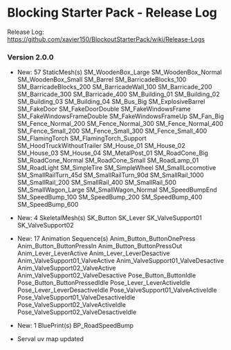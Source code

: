 # Blocking Starter Pack - Release Log
Release Log: https://github.com/xavier150/BlockoutStarterPack/wiki/Release-Logs

###  Version 2.0.0

- New: 57 StaticMesh(s)
	SM_WoodenBox_Large
	SM_WoodenBox_Normal
	SM_WoodenBox_Small
	SM_Barrel
	SM_BarricadeBlocks_100
	SM_BarricadeBlocks_200
	SM_BarricadeWall_100
	SM_Barricade_200
	SM_Barricade_300
	SM_Barricade_400
	SM_Building_01
	SM_Building_02
	SM_Building_03
	SM_Building_04
	SM_Bus_Big
	SM_ExplosiveBarrel
	SM_FakeDoor
	SM_FakeDoorDouble
	SM_FakeWindowsFrame
	SM_FakeWindowsFrameDouble
	SM_FakeWindowsFrameUp
	SM_Fan_Big
	SM_Fence_Normal_200
	SM_Fence_Normal_300
	SM_Fence_Normal_400
	SM_Fence_Small_200
	SM_Fence_Small_300
	SM_Fence_Small_400
	SM_FlamingTorch
	SM_FlamingTorch_Support
	SM_HoodTruckWithoutTrailer
	SM_House_01
	SM_House_02
	SM_House_03
	SM_House_04
	SM_MetalPost_01
	SM_RoadCone_Big
	SM_RoadCone_Normal
	SM_RoadCone_Small
	SM_RoadLamp_01
	SM_RoadLight
	SM_SimpleTire
	SM_SimpleWheel
	SM_SmallLocomotive
	SM_SmallRailTurn_45d
	SM_SmallRailTurn_90d
	SM_SmallRail_1000
	SM_SmallRail_200
	SM_SmallRail_400
	SM_SmallRail_500
	SM_SmallWagon_Large
	SM_SmallWagon_Normal
	SM_SpeedBumpEnd
	SM_SpeedBump_100
	SM_SpeedBump_200
	SM_SpeedBump_400
	SM_SpeedBump_600

- New: 4 SkeletalMesh(s)
	SK_Button
	SK_Lever
	SK_ValveSupport01
	SK_ValveSupport02
	
- New: 17 Animation Sequence(s)
	Anim_Button_ButtonOnePress
	Anim_Button_ButtonPressIn
	Anim_Button_ButtonPressOut
	Anim_Lever_LeverActive
	Anim_Lever_LeverDesactive
	Anim_ValveSupport01_ValveActive
	Anim_ValveSupport01_ValveDesactive
	Anim_ValveSupport02_ValveActive
	Anim_ValveSupport02_ValveDesactive
	Pose_Button_ButtonIdle
	Pose_Button_ButtonPressedIdle
	Pose_Lever_LeverActiveIdle
	Pose_Lever_LeverDesactiveIdle
	Pose_ValveSupport01_ValveActiveIdle
	Pose_ValveSupport01_ValveDesactiveIdle
	Pose_ValveSupport02_ValveActiveIdle
	Pose_ValveSupport02_ValveDesactiveIdle

- New: 1 BluePrint(s)
	BP_RoadSpeedBump
	
- Serval uv map updated

